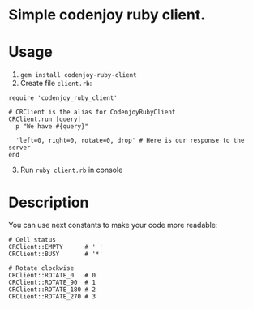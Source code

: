 Simple codenjoy ruby client.
====================

# Usage

1. `gem install codenjoy-ruby-client`
2. Create file `client.rb`:
```
require 'codenjoy_ruby_client'

# CRClient is the alias for CodenjoyRubyClient
CRClient.run |query|
  p "We have #{query}"

  'left=0, right=0, rotate=0, drop' # Here is our response to the server
end
```
3. Run `ruby client.rb` in console

# Description

You can use next constants to make your code more readable:
```
# Cell status
CRClient::EMPTY      # ' '
CRClient::BUSY       # '*'

# Rotate clockwise
CRClient::ROTATE_0   # 0
CRClient::ROTATE_90  # 1
CRClient::ROTATE_180 # 2
CRClient::ROTATE_270 # 3
```
